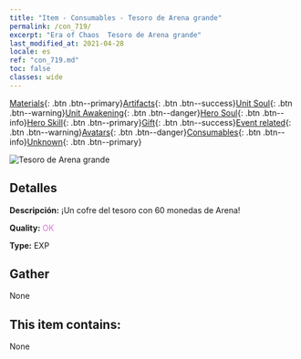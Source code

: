 ```yaml
---
title: "Item - Consumables - Tesoro de Arena grande"
permalink: /con_719/
excerpt: "Era of Chaos  Tesoro de Arena grande"
last_modified_at: 2021-04-28
locale: es
ref: "con_719.md"
toc: false
classes: wide
---
```

 [Materials](/ItemsES/){: .btn .btn--primary}[Artifacts](/ItemsES/Artifacts/){: .btn .btn--success}[Unit Soul](/ItemsES/UnitSoul/){: .btn .btn--warning}[Unit Awakening](/ItemsES/UnitAwakening/){: .btn .btn--danger}[Hero Soul](/ItemsES/HeroSoul/){: .btn .btn--info}[Hero Skill](/ItemsES/HeroSkill/){: .btn .btn--primary}[Gift](/ItemsES/Gift/){: .btn .btn--success}[Event related](/ItemsES/Events/){: .btn .btn--warning}[Avatars](/ItemsES/Avatars/){: .btn .btn--danger}[Consumables](/ItemsES/Consumables/){: .btn .btn--info}[Unknown](/ItemsES/Unknown/){: .btn .btn--primary}

 ![Tesoro de Arena grande](/images/t/i_504.png)

## Detalles
 **Descripción:** ¡Un cofre del tesoro con 60 monedas de Arena!

 **Quality:** <span style="color: #DA70D6">OK</span>

 **Type:** EXP

## Gather

  None

## This item contains:

  None


